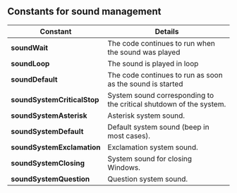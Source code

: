 
## Constants for sound management
			



<a name="NOTE1"></a>
<a name="NOTE1_1"></a>


| Constant | Details |
| --- | --- |
| **soundWait** | The code continues to run when the sound was played |
| **soundLoop** | The sound is played in loop |
| **soundDefault** | The code continues to run as soon as the sound is started |
| **soundSystemCriticalStop** | System sound corresponding to the critical shutdown of the system. |
| **soundSystemAsterisk** | Asterisk system sound. |
| **soundSystemDefault** | Default system sound (beep in most cases). |
| **soundSystemExclamation** | Exclamation system sound. |
| **soundSystemClosing** | System sound for closing Windows. |
| **soundSystemQuestion** | Question system sound. |




